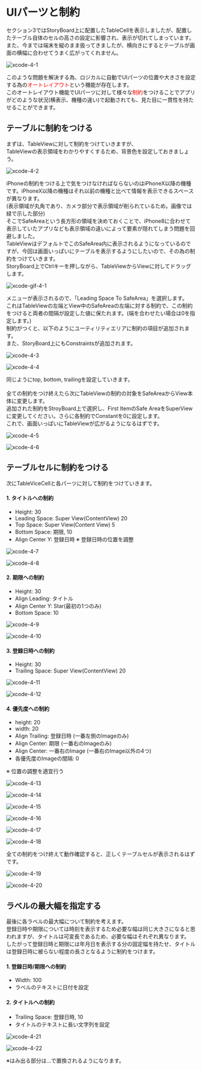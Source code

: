 # UIパーツと制約

セクション3ではStoryBoard上に配置したTableCellを表示しましたが、配置したテーブル自体のセルの高さの設定に影響され、表示が切れてしまっています。<br>
また、今までは端末を縦のまま扱ってきましたが、横向きにするとテーブルが画面の横幅に合わせてうまく広がってくれません。<br>

![xcode-4-1](./images/xcode-4-1.png)

このような問題を解決する為、ロジカルに自動でUIパーツの位置や大きさを設定する為の<font color="red">オートレイアウト</font>という機能が存在します。<br>
このオートレイアウト機能でUIパーツに対して様々な<font color="red">制約</font>をつけることでアプリがどのような状況(横表示、機種の違い)で起動されても、見た目に一貫性を持たせることができます。<br>

## テーブルに制約をつける

まずは、TableViewに対して制約をつけていきますが、<br>
TableViewの表示領域をわかりやすくするため、背景色を設定しておきましょう。<br>

![xcode-4-2](./images/xcode-4-2.png)

iPhoneの制約をつける上で気をつけなければならないのはiPhoneX以降の機種です。iPhoneX以降の機種はそれ以前の機種と比べて情報を表示できるスペースが異なります。<br>
(表示領域が丸角であり、カメラ部分で表示領域が削られているため。画像では緑で示した部分)<br>
そこでSafeAreaという長方形の領域を決めておくことで、iPhone8に合わせて表示していたアプリなども表示領域の違いによって要素が隠れてしまう問題を回避しました。<br>
TableViewはデフォルトでこのSafeArea内に表示されるようになっているのですが、今回は画面いっぱいにテーブルを表示するようにしたいので、その為の制約をつけていきます。<br>
StoryBoard上でCtrlキーを押しながら、TableViewからViewに対してドラッグします。<br>

![xcode-gif-4-1](./gifs/xcode-gif-4-1.gif)

メニューが表示されるので、「Leading Space To SafeArea」を選択します。<br>
これはTableViewの左端とView中のSafeAreaの左端に対する制約で、この制約をつけると両者の間隔が設定した値に保たれます。(端を合わせたい場合は0を指定します。)<br>
制約がつくと、以下のようにユーティリティエリアに制約の項目が追加されます。<br>
また、StoryBoard上にもConstraintsが追加されます。

![xcode-4-3](./images/xcode-4-3.png)

![xcode-4-4](./images/xcode-4-4.png)

同じようにtop, bottom, trailingを設定していきます。<br>
<br>
全ての制約をつけ終えたら次にTableViewの制約の対象をSafeAreaからView本体に変更します。<br>
追加された制約をStroyBoard上で選択し、First ItemのSafe AreaをSuperViewに変更してください。さらに各制約でConstantを0に設定します。<br>
これで、画面いっぱいにTableViewが広がるようになるはずです。<br>

![xcode-4-5](./images/xcode-4-5.png)

![xcode-4-6](./images/xcode-4-6.png)

## テーブルセルに制約をつける

次にTableViceCellと各パーツに対して制約をつけていきます。<br>

#### 1. タイトルへの制約

- Height: 30
- Leading Space: Super View(ContentView) 20
- Top Space: Super View(Content View) 5
- Bottom Space: 期限, 10
- Align Center Y: 登録日時 ※ 登録日時の位置を調整

<!-- TODO: 画像を要修正 --> 

![xcode-4-7](./images/xcode-4-7.png)

![xcode-4-8](./images/xcode-4-8.png)

#### 2. 期限への制約

- Height: 30
- Align Leading: タイトル
- Align Center Y: Star(最初の1つのみ)
- Bottom Space: 10

<!-- TODO: 画像を要修正 --> 

![xcode-4-9](./images/xcode-4-9.png)

![xcode-4-10](./images/xcode-4-10.png)

#### 3. 登録日時への制約

- Height: 30
- Trailing Space: Super View(ContentView) 20

![xcode-4-11](./images/xcode-4-11.png)

![xcode-4-12](./images/xcode-4-12.png)

#### 4. 優先度への制約

- height: 20
- width: 20
- Align Trailing: 登録日時 (一番左側のImageのみ)
- Align Center: 期限 (一番右のImageのみ)
- Align Center: 一番右のImage (一番右のImage以外の4つ)
- 各優先度のImageの間隔: 0

※ 位置の調整を適宜行う

![xcode-4-13](./images/xcode-4-13.png)

![xcode-4-14](./images/xcode-4-14.png)

![xcode-4-15](./images/xcode-4-15.png)

![xcode-4-16](./images/xcode-4-16.png)

![xcode-4-17](./images/xcode-4-17.png)

![xcode-4-18](./images/xcode-4-18.png)


全ての制約をつけ終えて動作確認すると、正しくテーブルセルが表示されるはずです。<br>

![xcode-4-19](./images/xcode-4-19.png)

![xcode-4-20](./images/xcode-4-20.png)

## ラベルの最大幅を指定する

最後に各ラベルの最大幅について制約を考えます。<br>
登録日時や期限については時刻を表示するため必要な幅は同じ大きさになると思われますが、タイトルは可変長であるため、必要な幅はそれぞれ異なります。<br>
したがって登録日時と期限には年月日を表示する分の固定幅を持たせ、タイトルは登録日時に被らない程度の長さとなるように制約をつけます。<br>

#### 1. 登録日時/期限への制約

- Width: 100
- ラベルのテキストに日付を設定

#### 2. タイトルへの制約

- Trailing Space: 登録日時, 10
- タイトルのテキストに長い文字列を設定

![xcode-4-21](./images/xcode-4-21.png)

![xcode-4-22](./images/xcode-4-22.png)

※はみ出る部分は...で置換されるようになります。<br>
